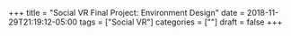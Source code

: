 +++
title = "Social VR Final Project: Environment Design"
date = 2018-11-29T21:19:12-05:00
tags = ["Social VR"]
categories = [""]
draft = false
+++
